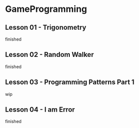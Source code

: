 # GameProgramming

## Lesson 01 - Trigonometry
finished

## Lesson 02 - Random Walker
finished

## Lesson 03 - Programming Patterns Part 1
wip

## Lesson 04 - I am Error
finished
